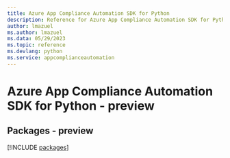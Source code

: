 ```yaml
---
title: Azure App Compliance Automation SDK for Python
description: Reference for Azure App Compliance Automation SDK for Python
author: lmazuel
ms.author: lmazuel
ms.data: 05/29/2023
ms.topic: reference
ms.devlang: python
ms.service: appcomplianceautomation
---
```

# Azure App Compliance Automation SDK for Python - preview
## Packages - preview
[!INCLUDE [packages](app-compliance-automation-index.md)]